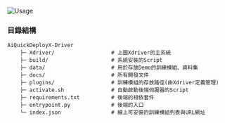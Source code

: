   ![Usage](https://github.com/R300-AI/AiQuickDeployX-Driver/assets/140595764/908df835-d7a9-44ab-96ce-ff49c58c4851)

### 目錄結構
```
AiQuickDeployX-Driver
    ├─ Xdriver/                  # 上圖Xdriver的主系統
    ├─ build/                    # 系統安裝的Script
    ├─ data/                     # 用於存放Demo的訓練模組、資料集
    ├─ docs/                     # 所有開發文件
    ├─ plugins/                  # 訓練模組的存放路徑(由Xdriver定義管理)
    ├─ activate.sh               # 自動啟動後端伺服器的Script
    ├─ requirements.txt          # 後端的相依套件
    ├─ entrypoint.py             # 後端的入口
    └─ index.json                # 線上可安裝的訓練模組列表與URL網址
```
